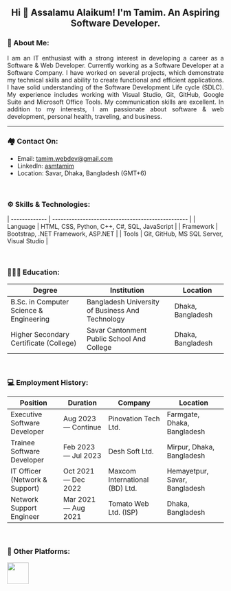 <h2 align="center">Hi 👋 Assalamu Alaikum! I'm Tamim. An Aspiring Software Developer. </h2>

### 🙂 About Me:

<p align="justify">
I am an IT enthusiast with a strong interest in developing a career as a Software & Web Developer. Currently working as a Software Developer at a Software Company. I have worked on several projects, which demonstrate my technical skills and ability to create functional and efficient applications. I have solid understanding of the Software Development Life cycle (SDLC). My experience includes working with Visual Studio, Git, GitHub, Google Suite and Microsoft Office Tools. My communication skills are excellent. In addition to my interests, I am passionate about software & web development, personal health, traveling, and business.
</p>

<hr>

### 🏘️ Contact On:
- Email: <a href="mailto:tamim.webdev@gmail.com">tamim.webdev@gmail.com</a>
- LinkedIn: <a href="https://linkedin.com/in/asmtamim">asmtamim</a>
- Location: Savar, Dhaka, Bangladesh (GMT+6)

<br>


### ⚙️ Skills & Technologies:

| ------------- | ------------------------------------------------- | 
| Language      | HTML, CSS, Python, C++, C#, SQL, JavaScript       | 
| Framework     | Bootstrap, .NET Framework, ASP.NET                | 
| Tools         | Git, GitHub, MS SQL Server, Visual Studio         | 

<br>


### 👨🏻‍🎓 Education:

| Degree                                          | Institution                                            | Location             |
| ----------------------------------------------- | ------------------------------------------------------ | -------------------- |
| B.Sc. in Computer Science & Engineering         | Bangladesh University of Business And Technology       | Dhaka, Bangladesh    |
| Higher Secondary Certificate (College)          | Savar Cantonment Public School And College             | Dhaka, Bangladesh    |

<br>


### 💻 Employment History:

| Position                        | Duration               | Company                          | Location                       |
| ------------------------------- | ---------------------- | -------------------------------- | ------------------------------ |
| Executive Software Developer    | Aug 2023 — Continue    | Pinovation Tech Ltd.             | Farmgate, Dhaka, Bangladesh    |
| Trainee Software Developer      | Feb 2023 — Jul 2023    | Desh Soft Ltd.                   | Mirpur, Dhaka, Bangladesh      |
| IT Officer (Network & Support)  | Oct 2021 — Dec 2022    | Maxcom International (BD) Ltd.   | Hemayetpur, Savar, Bangladesh  |
| Network Support Engineer        | Mar 2021 — Aug 2021    | Tomato Web Ltd. (ISP)            | Dhaka, Bangladesh              |

<br>


### 📜 Other Platforms:

<a href="https://www.codechef.com/users/asmtamim" target="_blank"><img align="center" src="https://cdn.codechef.com/images/cc-logo.svg" height="50" /></a> 
<br>
